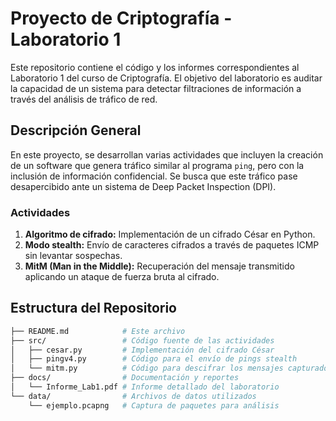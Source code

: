 # Proyecto de Criptografía - Laboratorio 1

Este repositorio contiene el código y los informes correspondientes al Laboratorio 1 del curso de Criptografía. El objetivo del laboratorio es auditar la capacidad de un sistema para detectar filtraciones de información a través del análisis de tráfico de red.

## Descripción General

En este proyecto, se desarrollan varias actividades que incluyen la creación de un software que genera tráfico similar al programa `ping`, pero con la inclusión de información confidencial. Se busca que este tráfico pase desapercibido ante un sistema de Deep Packet Inspection (DPI).

### Actividades

1. **Algoritmo de cifrado:** Implementación de un cifrado César en Python.
2. **Modo stealth:** Envío de caracteres cifrados a través de paquetes ICMP sin levantar sospechas.
3. **MitM (Man in the Middle):** Recuperación del mensaje transmitido aplicando un ataque de fuerza bruta al cifrado.

## Estructura del Repositorio

```bash
├── README.md            # Este archivo
├── src/                 # Código fuente de las actividades
│   ├── cesar.py         # Implementación del cifrado César
│   ├── pingv4.py        # Código para el envío de pings stealth
│   └── mitm.py          # Código para descifrar los mensajes capturados
├── docs/                # Documentación y reportes
│   └── Informe_Lab1.pdf # Informe detallado del laboratorio
└── data/                # Archivos de datos utilizados
    └── ejemplo.pcapng   # Captura de paquetes para análisis
